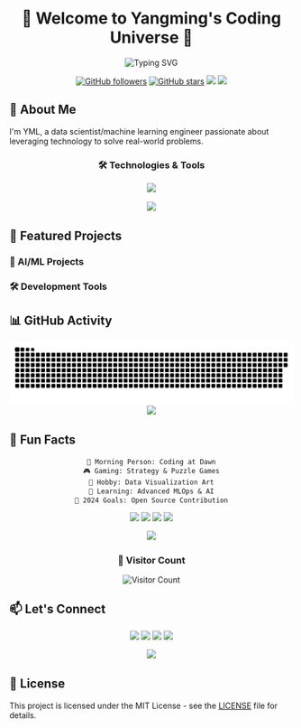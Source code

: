 <div align="center">
  <!-- 动态标题 -->
  <h1>👋 Welcome to Yangming's Coding Universe 🚀</h1>
  
  <!-- 动态打字效果 -->
  <img src="https://readme-typing-svg.herokuapp.com?font=Fira+Code&pause=1000&color=F7D433&center=true&vCenter=true&width=435&lines=Hello+World!;I'm+a+Data+Scientist+%26+ML+Engineer;Welcome+to+my+GitHub+Profile!" alt="Typing SVG"/>

  <!-- 社交徽章 -->
  <p>
    <a href="https://github.com/yml-blog"><img src="https://img.shields.io/github/followers/yml-blog?style=social" alt="GitHub followers"/></a>
    <a href="https://github.com/yml-blog"><img src="https://img.shields.io/github/stars/yml-blog?style=social" alt="GitHub stars"/></a>
    <a href="mailto:yangmingliml@yahoo.com"><img src="https://img.shields.io/badge/Email-D14836?style=for-the-badge&logo=gmail&logoColor=white"/></a>
    <a href="https://www.linkedin.com/in/yangming-l-9a964791/"><img src="https://img.shields.io/badge/LinkedIn-0077B5?style=for-the-badge&logo=linkedin&logoColor=white"/></a>
  </p>
</div>

## 🎯 About Me

I'm YML, a data scientist/machine learning engineer passionate about leveraging technology to solve real-world problems. 

<!-- 新增：技能动画展示 -->
<div align="center">
  <h3>🛠️ Technologies & Tools</h3>
  <p>
    <img src="https://skillicons.dev/icons?i=python,tensorflow,pytorch,docker,kubernetes,aws" />
  </p>
  <p>
    <img src="https://skillicons.dev/icons?i=git,vscode,vim,linux,bash,mongodb" />
  </p>
</div>

## 🚀 Featured Projects

### 🤖 AI/ML Projects

### 🛠️ Development Tools

## 📊 GitHub Activity

<!-- 贪吃蛇动画 -->
<div align="center">
  <picture>
    <source media="(prefers-color-scheme: dark)" srcset="https://raw.githubusercontent.com/yml-blog/yml-blog/output/github-contribution-grid-snake-dark.svg"/>
    <source media="(prefers-color-scheme: light)" srcset="https://raw.githubusercontent.com/yml-blog/yml-blog/output/github-contribution-grid-snake.svg"/>
    <img alt="github contribution grid snake animation" src="https://raw.githubusercontent.com/yml-blog/yml-blog/output/github-contribution-grid-snake.svg"/>
  </picture>
</div>

<!-- 新增：代码统计 -->
<div align="center">
  <img height="180em" src="https://github-readme-stats.vercel.app/api/top-langs/?username=yml-blog&layout=compact&theme=radical&hide=html"/>
</div>

## 🎯 Fun Facts

<div align="center">

```text
🌅 Morning Person: Coding at Dawn
🎮 Gaming: Strategy & Puzzle Games
🎨 Hobby: Data Visualization Art
🌱 Learning: Advanced MLOps & AI
🎯 2024 Goals: Open Source Contribution
```

<!-- 新增：有趣的徽章 -->
<p>
  <img src="https://img.shields.io/badge/Mood-Coding%20Mode-brightgreen?style=flat-square"/>
  <img src="https://img.shields.io/badge/Coffee%20Level-Full-brown?style=flat-square&logo=buy-me-a-coffee"/>
  <img src="https://img.shields.io/badge/Bug%20Status-Hunting-red?style=flat-square"/>
  <img src="https://img.shields.io/badge/Life-Coding-blue?style=flat-square"/>
</p>

<!-- 新增：动态引用 -->
<img src="https://quotes-github-readme.vercel.app/api?type=horizontal&theme=radical" />

<!-- 访客计数器 -->
<h3>👀 Visitor Count</h3>
<img src="https://profile-counter.glitch.me/yml-blog/count.svg" alt="Visitor Count"/>
</div>

## 📫 Let's Connect

<p align="center">
  <a href="mailto:yangmingliml@yahoo.com"><img src="https://img.shields.io/badge/Email-D14836?style=for-the-badge&logo=gmail&logoColor=white"/></a>
  <a href="https://www.linkedin.com/in/yangmingli"><img src="https://img.shields.io/badge/LinkedIn-0077B5?style=for-the-badge&logo=linkedin&logoColor=white"/></a>
  <!-- 新增：更多社交媒体链接 -->
  <a href="https://twitter.com/your-twitter"><img src="https://img.shields.io/badge/Twitter-1DA1F2?style=for-the-badge&logo=twitter&logoColor=white"/></a>
  <a href="https://dev.to/your-dev"><img src="https://img.shields.io/badge/dev.to-0A0A0A?style=for-the-badge&logo=dev.to&logoColor=white"/></a>
</p>

<!-- 新增：页脚 -->
<div align="center">
  <img src="https://capsule-render.vercel.app/api?type=waving&color=gradient&height=100&section=footer"/>
</div>

## 📜 License

This project is licensed under the MIT License - see the [LICENSE](./LICENSE) file for details.
